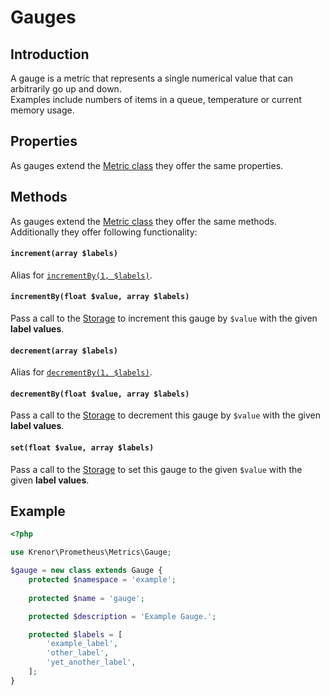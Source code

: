 Gauges
======

## Introduction

A gauge is a metric that represents a single numerical value that can arbitrarily go up and down.  
Examples include numbers of items in a queue, temperature or current memory usage. 

## Properties

As gauges extend the [Metric class](README.md) they offer the same properties.

## Methods

As gauges extend the [Metric class](README.md) they offer the same methods.  
Additionally they offer following functionality:

#### `increment(array $labels)`

Alias for [`incrementBy(1, $labels)`](#incrementby(float-$value,-array-$labels)).

#### `incrementBy(float $value, array $labels)`

Pass a call to the [Storage][storage-docs] to increment this gauge by `$value` with the given **label values**.

#### `decrement(array $labels)`

Alias for [`decrementBy(1, $labels)`](#decrementby(float-$value,-array-$labels)).

#### `decrementBy(float $value, array $labels)`

Pass a call to the [Storage][storage-docs] to decrement this gauge by `$value` with the given **label values**.

#### `set(float $value, array $labels)`

Pass a call to the [Storage][storage-docs] to set this gauge to the given `$value` with the given **label values**.

## Example

```php
<?php

use Krenor\Prometheus\Metrics\Gauge;

$gauge = new class extends Gauge {
    protected $namespace = 'example';
    
    protected $name = 'gauge';

    protected $description = 'Example Gauge.';

    protected $labels = [
        'example_label',
        'other_label',
        'yet_another_label',
    ];
}
``` 

[storage-docs]: ../storage/README.md
